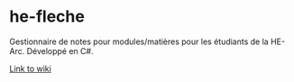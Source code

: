 # he-fleche
Gestionnaire de notes pour modules/matières pour les étudiants de la HE-Arc. Développé en C#.

[Link to wiki](wiki)
